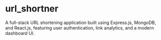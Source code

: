 # url_shortner
A full-stack URL shortening application built using Express.js, MongoDB, and React.js, featuring user authentication, link analytics, and a modern dashboard UI.
